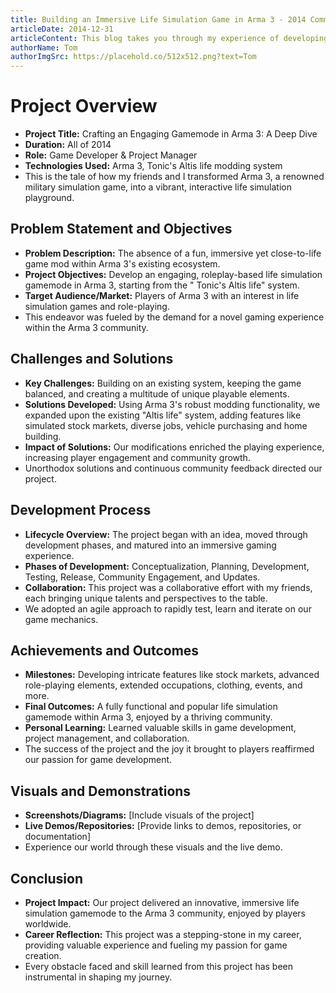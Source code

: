 ```yaml
---
title: Building an Immersive Life Simulation Game in Arma 3 - 2014 Community Gamemode Project
articleDate: 2014-12-31
articleContent: This blog takes you through my experience of developing a fun and life-like simulation game with my friends in 2014, leveraging the modding-focused Arma 3. Learn about our project journey, from conception to adding complex mechanisms like stock markets and roleplaying elements.
authorName: Tom
authorImgSrc: https://placehold.co/512x512.png?text=Tom
---
```


# Project Overview

- **Project Title:** Crafting an Engaging Gamemode in Arma 3: A Deep Dive
- **Duration:** All of 2014
- **Role:** Game Developer & Project Manager
- **Technologies Used:** Arma 3, Tonic's Altis life modding system
- This is the tale of how my friends and I transformed Arma 3, a renowned military simulation game, into a vibrant,
  interactive life simulation playground.

## Problem Statement and Objectives

- **Problem Description:** The absence of a fun, immersive yet close-to-life game mod within Arma 3's existing
  ecosystem.
- **Project Objectives:** Develop an engaging, roleplay-based life simulation gamemode in Arma 3, starting from the "
  Tonic's Altis life" system.
- **Target Audience/Market:** Players of Arma 3 with an interest in life simulation games and role-playing.
- This endeavor was fueled by the demand for a novel gaming experience within the Arma 3 community.

## Challenges and Solutions

- **Key Challenges:** Building on an existing system, keeping the game balanced, and creating a multitude of unique
  playable elements.
- **Solutions Developed:** Using Arma 3's robust modding functionality, we expanded upon the existing "Altis life"
  system, adding features like simulated stock markets, diverse jobs, vehicle purchasing and home building.
- **Impact of Solutions:** Our modifications enriched the playing experience, increasing player engagement and community
  growth.
- Unorthodox solutions and continuous community feedback directed our project.

## Development Process

- **Lifecycle Overview:** The project began with an idea, moved through development phases, and matured into an
  immersive gaming experience.
- **Phases of Development:** Conceptualization, Planning, Development, Testing, Release, Community Engagement, and
  Updates.
- **Collaboration:** This project was a collaborative effort with my friends, each bringing unique talents and
  perspectives to the table.
- We adopted an agile approach to rapidly test, learn and iterate on our game mechanics.

## Achievements and Outcomes

- **Milestones:** Developing intricate features like stock markets, advanced role-playing elements, extended
  occupations, clothing, events, and more.
- **Final Outcomes:** A fully functional and popular life simulation gamemode within Arma 3, enjoyed by a thriving
  community.
- **Personal Learning:** Learned valuable skills in game development, project management, and collaboration.
- The success of the project and the joy it brought to players reaffirmed our passion for game development.

## Visuals and Demonstrations

- **Screenshots/Diagrams:** [Include visuals of the project]
- **Live Demos/Repositories:** [Provide links to demos, repositories, or documentation]
- Experience our world through these visuals and the live demo.

## Conclusion

- **Project Impact:** Our project delivered an innovative, immersive life simulation gamemode to the Arma 3 community,
  enjoyed by players worldwide.
- **Career Reflection:** This project was a stepping-stone in my career, providing valuable experience and fueling my
  passion for game creation.
- Every obstacle faced and skill learned from this project has been instrumental in shaping my journey.
